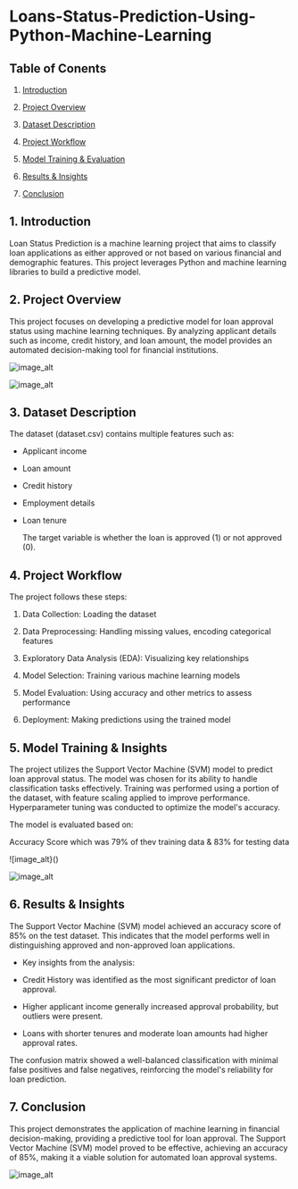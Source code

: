 # Loans-Status-Prediction-Using-Python-Machine-Learning

## Table of Conents

1. [Introduction](#introduction)

2. [Project Overview](#project-overview)

3. [Dataset Description](#dataset-description)

4. [Project Workflow](#project-workflow)

5. [Model Training & Evaluation](#model-transition-and-evaluation)

6. [Results & Insights](#results-&-insights)

7. [Conclusion](#conclusion)

## 1. Introduction

Loan Status Prediction is a machine learning project that aims to classify loan applications as either approved or not based on various financial and demographic features. This project leverages Python and machine learning libraries to build a predictive model.

## 2. Project Overview

This project focuses on developing a predictive model for loan approval status using machine learning techniques. By analyzing applicant details such as income, credit history, and loan amount, the model provides an automated decision-making tool for financial institutions.

![image_alt]()








![image_alt]()

## 3. Dataset Description 

The dataset (dataset.csv) contains multiple features such as:

- Applicant income

- Loan amount

- Credit history

- Employment details

- Loan tenure

  The target variable is whether the loan is approved (1) or not approved (0).

## 4. Project Workflow

The project follows these steps:

1. Data Collection: Loading the dataset

2. Data Preprocessing: Handling missing values, encoding categorical features

3. Exploratory Data Analysis (EDA): Visualizing key relationships

4. Model Selection: Training various machine learning models

5. Model Evaluation: Using accuracy and other metrics to assess performance

6. Deployment: Making predictions using the trained model

## 5. Model Training & Insights

The project utilizes the Support Vector Machine (SVM) model to predict loan approval status. The model was chosen for its ability to handle classification tasks effectively. Training was performed using a portion of the dataset, with feature scaling applied to improve performance. Hyperparameter tuning was conducted to optimize the model's accuracy.

The model is evaluated based on:

Accuracy Score which was 79% of thev training data & 83% for testing data

![image_alt}()

![image_alt]()

## 6. Results & Insights 

The Support Vector Machine (SVM) model achieved an accuracy score of 85% on the test dataset. This indicates that the model performs well in distinguishing approved and non-approved loan applications.

- Key insights from the analysis:

- Credit History was identified as the most significant predictor of loan approval.

- Higher applicant income generally increased approval probability, but outliers were present.

- Loans with shorter tenures and moderate loan amounts had higher approval rates.

The confusion matrix showed a well-balanced classification with minimal false positives and false negatives, reinforcing the model's reliability for loan prediction.

## 7. Conclusion

This project demonstrates the application of machine learning in financial decision-making, providing a predictive tool for loan approval. The Support Vector Machine (SVM) model proved to be effective, achieving an accuracy of 85%, making it a viable solution for automated loan approval systems.

![image_alt]()
